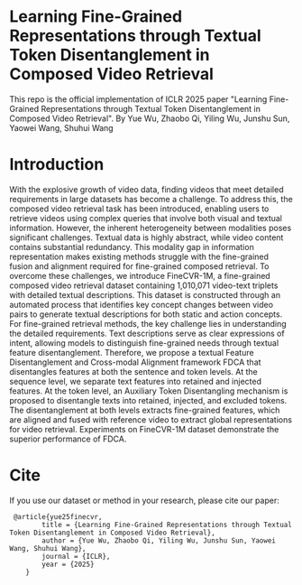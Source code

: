 # Learning Fine-Grained Representations through Textual Token Disentanglement in Composed Video Retrieval

This repo is the official implementation of ICLR 2025 paper "Learning Fine-Grained Representations through Textual Token Disentanglement in Composed Video Retrieval".
By Yue Wu, Zhaobo Qi, Yiling Wu, Junshu Sun, Yaowei Wang, Shuhui Wang

# Introduction

<p>With the explosive growth of video data, finding videos that meet detailed requirements in large datasets has become a challenge. To address this, the composed video retrieval task has been introduced, enabling users to retrieve videos using complex queries that involve both visual and textual information. However, the inherent heterogeneity between modalities poses significant challenges. Textual data is highly abstract, while video content contains substantial redundancy. This modality gap in information representation makes existing methods struggle with the fine-grained fusion and alignment required for fine-grained composed retrieval. To overcome these challenges, we introduce FineCVR-1M, a fine-grained composed video retrieval dataset containing 1,010,071 video-text triplets with detailed textual descriptions. This dataset is constructed through an automated process that identifies key concept changes between video pairs to generate textual descriptions for both static and action concepts. For fine-grained retrieval methods, the key challenge lies in understanding the detailed requirements. Text descriptions serve as clear expressions of intent, allowing models to distinguish fine-grained needs through textual feature disentanglement. Therefore, we propose a textual Feature Disentanglement and Cross-modal Alignment framework FDCA that disentangles features at both the sentence and token levels. At the sequence level, we separate text features into retained and injected features. At the token level, an Auxiliary Token Disentangling mechanism is proposed to disentangle texts into retained, injected, and excluded tokens. The disentanglement at both levels extracts fine-grained features, which are aligned and fused with reference video to extract global representations for video retrieval. Experiments on FineCVR-1M dataset demonstrate the superior performance of FDCA.</p>

# Cite

If you use our dataset or method in your research, please cite our paper:
```
 @article{yue25finecvr,
        title = {Learning Fine-Grained Representations through Textual Token Disentanglement in Composed Video Retrieval},
        author = {Yue Wu, Zhaobo Qi, Yiling Wu, Junshu Sun, Yaowei Wang, Shuhui Wang},
        journal = {ICLR},
        year = {2025}
    }
```